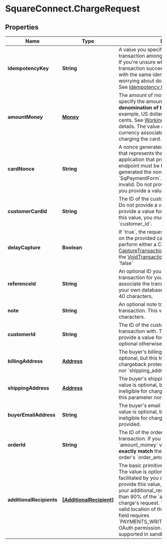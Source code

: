 # SquareConnect.ChargeRequest

## Properties
Name | Type | Description | Notes
------------ | ------------- | ------------- | -------------
**idempotencyKey** | **String** | A value you specify that uniquely identifies this transaction among transactions you&#39;ve created.  If you&#39;re unsure whether a particular transaction succeeded, you can reattempt it with the same idempotency key without worrying about double-charging the buyer.  See [Idempotency keys](#idempotencykeys) for more information. | 
**amountMoney** | [**Money**](Money.md) | The amount of money to charge.  Note that you specify the amount in the __smallest denomination of the applicable currency__. For example, US dollar amounts are specified in cents. See [Working with monetary amounts](#workingwithmonetaryamounts) for details.  The value of &#x60;currency&#x60; must match the currency associated with the business that is charging the card. | 
**cardNonce** | **String** | A nonce generated from the &#x60;SqPaymentForm&#x60; that represents the card to charge.  The application that provides a nonce to this endpoint must be the _same application_ that generated the nonce with the &#x60;SqPaymentForm&#x60;. Otherwise, the nonce is invalid.  Do not provide a value for this field if you provide a value for &#x60;customer_card_id&#x60;. | [optional] 
**customerCardId** | **String** | The ID of the customer card on file to charge. Do not provide a value for this field if you provide a value for &#x60;card_nonce&#x60;.  If you provide this value, you _must_ also provide a value for &#x60;customer_id&#x60;. | [optional] 
**delayCapture** | **Boolean** | If &#x60;true&#x60;, the request will only perform an Auth on the provided card. You can then later perform either a Capture (with the [CaptureTransaction](#endpoint-capturetransaction) endpoint) or a Void (with the [VoidTransaction](#endpoint-voidtransaction) endpoint).  Default value: &#x60;false&#x60; | [optional] 
**referenceId** | **String** | An optional ID you can associate with the transaction for your own purposes (such as to associate the transaction with an entity ID in your own database).  This value cannot exceed 40 characters. | [optional] 
**note** | **String** | An optional note to associate with the transaction.  This value cannot exceed 60 characters. | [optional] 
**customerId** | **String** | The ID of the customer to associate this transaction with. This field is required if you provide a value for &#x60;customer_card_id&#x60;, and optional otherwise. | [optional] 
**billingAddress** | [**Address**](Address.md) | The buyer&#39;s billing address. This value is optional, but this transaction is ineligible for chargeback protection if neither this parameter nor &#x60;shipping_address&#x60; is provided. | [optional] 
**shippingAddress** | [**Address**](Address.md) | The buyer&#39;s shipping address, if available. This value is optional, but this transaction is ineligible for chargeback protection if neither this parameter nor &#x60;billing_address&#x60; is provided. | [optional] 
**buyerEmailAddress** | **String** | The buyer&#39;s email address, if available. This value is optional, but this transaction is ineligible for chargeback protection if it is not provided. | [optional] 
**orderId** | **String** | The ID of the order to associate with this transaction.  If you provide this value, the &#x60;amount_money&#x60; value of your request must __exactly match__ the &#x60;total_money&#x60; value of the order&#39;s &#x60;order_amounts&#x60; field. | [optional] 
**additionalRecipients** | [**[AdditionalRecipient]**](AdditionalRecipient.md) | The basic primitive of multi-party transaction. The value is optional. The transaction facilitated by you can be split from here.  If you provide this value, the &#x60;amount_money&#x60; value in your additional_recipients must not be more than 90% of the &#x60;amount_money&#x60; value in you charge&#39;s request. The &#x60;location_id&#x60; must be the valid location of the app owner merchant.  This field requires &#x60;PAYMENTS_WRITE_ADDITIONAL_RECIPIENTS&#x60; OAuth permission.  This field is currently not supported in sandbox. | [optional] 


